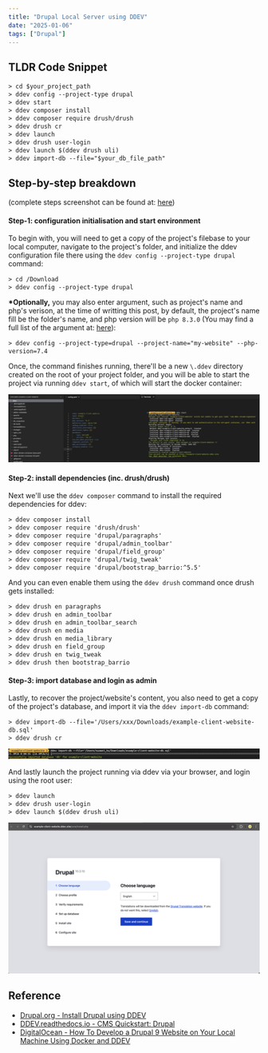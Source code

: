 ```yaml
---
title: "Drupal Local Server using DDEV"
date: "2025-01-06"
tags: ["Drupal"]
---
```




## TLDR Code Snippet

```
> cd $your_project_path
> ddev config --project-type drupal
> ddev start
> ddev composer install 
> ddev composer require drush/drush
> ddev drush cr 
> ddev launch 
> ddev drush user-login
> ddev launch $(ddev drush uli)
> ddev import-db --file="$your_db_file_path"
```



## Step-by-step breakdown 

(complete steps screenshot can be found at: [here](2.png))

#### Step-1: configuration initialisation and start environment

To begin with, you will need to get a copy of the project's filebase to your local computer, navigate to the project's folder, and initialize the ddev configuration file there using the `ddev config --project-type drupal` command: 

```
> cd /Download 
> ddev config --project-type drupal
```

**\*Optionally,** you may also enter argument, such as project's name and php's verison, at the time of writting this post, by default, the project's name fill be the folder's name, and php version will be `php 8.3.0` (You may find a full list of the argument at: [here](https://ddev.readthedocs.io/en/stable/users/usage/commands/#config)): 

```
> ddev config --project-type=drupal --project-name="my-website" --php-version=7.4
```

Once, the command finishes running, there'll be a new `\.ddev` directory created on the root of your project folder, and you will be able to start the project via running `ddev start`, of which will start the docker container: 

![2025-01-06T133041](2025-01-06T133041.png)

#### Step-2: install dependencies (inc. drush/drush) 

Next we'll use the `ddev composer` command to install the required dependencies for ddev: 

```
> ddev composer install
> ddev composer require 'drush/drush'
> ddev composer require 'drupal/paragraphs'
> ddev composer require 'drupal/admin_toolbar'
> ddev composer require 'drupal/field_group'
> ddev composer require 'drupal/twig_tweak'
> ddev composer require 'drupal/bootstrap_barrio:^5.5'
```

And you can even enable them using the `ddev drush` command once drush gets installed: 

```
> ddev drush en paragraphs 
> ddev drush en admin_toolbar
> ddev drush en admin_toolbar_search
> ddev drush en media
> ddev drush en media_library
> ddev drush en field_group
> ddev drush en twig_tweak
> ddev drush then bootstrap_barrio
```

#### Step-3: import database and login as admin

Lastly, to recover the project/website's content, you also need to get a copy of the project's database, and import it via the `ddev import-db` command: 

```
> ddev import-db --file='/Users/xxx/Downloads/example-client-website-db.sql'
> ddev drush cr
```

![2025-01-06T133758](2025-01-06T133758.png)

And lastly launch the project running via ddev via your browser, and login using the root user: 

```
> ddev launch
> ddev drush user-login
> ddev launch $(ddev drush uli)
```

![1](1.png)



## Reference

- [Drupal.org - Install Drupal using DDEV](https://www.drupal.org/docs/getting-started/installing-drupal/install-drupal-using-ddev)
- [DDEV.readthedocs.io - CMS Quickstart: Drupal](https://ddev.readthedocs.io/en/stable/users/quickstart/#drupal)
- [DigitalOcean - How To Develop a Drupal 9 Website on Your Local Machine Using Docker and DDEV](https://www.digitalocean.com/community/tutorials/how-to-develop-a-drupal-9-website-on-your-local-machine-using-docker-and-ddev?t)

